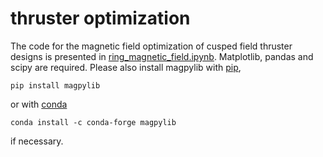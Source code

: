 # thruster optimization

The code for the magnetic field optimization of cusped field thruster designs is presented in [ring_magnetic_field.ipynb](https://github.com/laleph/thruster_optimization/ring_magnetic_field.ipynb).
Matplotlib, pandas and scipy are required.
Please also install magpylib with [pip](https://pypi.org/project/pip/),

```console
pip install magpylib
```

or with [conda](https://docs.conda.io/en/latest/)

```console
conda install -c conda-forge magpylib
```
if necessary.

